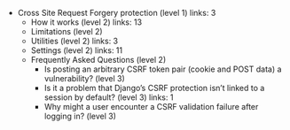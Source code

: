 - Cross Site Request Forgery protection (level 1)
  links: 3
  - How it works (level 2)
    links: 13
  - Limitations (level 2)
  - Utilities (level 2)
    links: 3
  - Settings (level 2)
    links: 11
  - Frequently Asked Questions (level 2)
    - Is posting an arbitrary CSRF token pair (cookie and POST data) a vulnerability? (level 3)
    - Is it a problem that Django’s CSRF protection isn’t linked to a session by default? (level 3)
      links: 1
    - Why might a user encounter a CSRF validation failure after logging in? (level 3)

